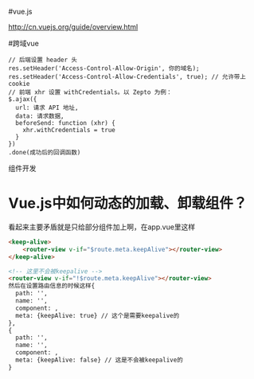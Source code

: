 #vue.js

http://cn.vuejs.org/guide/overview.html


#跨域vue
```
// 后端设置 header 头
res.setHeader('Access-Control-Allow-Origin', 你的域名);
res.setHeader('Access-Control-Allow-Credentials', true); // 允许带上 cookie
// 前端 xhr 设置 withCredentials。以 Zepto 为例：
$.ajax({
  url: 请求 API 地址,
  data: 请求数据,
  beforeSend: function (xhr) {
    xhr.withCredentials = true
  }
})
.done(成功后的回调函数)
```



组件开发
[](https://www.talkingcoder.com/article/6310724958473489215?from=iview)



# Vue.js中如何动态的加载、卸载组件？
看起来主要矛盾就是只给部分组件加上<keep-alive>啊，在app.vue里这样<!-- 这里是需要keepalive的 -->
```html
<keep-alive>
    <router-view v-if="$route.meta.keepAlive"></router-view>
</keep-alive>

<!-- 这里不会被keepalive -->
<router-view v-if="!$route.meta.keepAlive"></router-view>
然后在设置路由信息的时候这样{
  path: '',
  name: '',
  component: ,
  meta: {keepAlive: true} // 这个是需要keepalive的
},
{
  path: '',
  name: '',
  component: ,
  meta: {keepAlive: false} // 这是不会被keepalive的
}
```
























